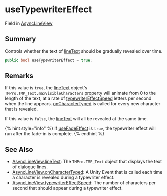 # useTypewriterEffect

Field in [AsyncLineView](yarn.unity.asynclineview.md)

## Summary

Controls whether the text of [lineText](yarn.unity.asynclineview.linetext.md) should be gradually revealed over time.

```csharp
public bool useTypewriterEffect = true;
```

## Remarks

If this value is `true`, the [lineText](yarn.unity.asynclineview.linetext.md) object's `TMPro.TMP_Text.maxVisibleCharacters` property will animate from 0 to the length of the text, at a rate of [typewriterEffectSpeed](yarn.unity.asynclineview.typewritereffectspeed.md) letters per second when the line appears. [onCharacterTyped](yarn.unity.asynclineview.oncharactertyped.md) is called for every new character that is revealed.

If this value is `false`, the [lineText](yarn.unity.asynclineview.linetext.md) will all be revealed at the same time.

{% hint style="info" %}
If [useFadeEffect](yarn.unity.asynclineview.usefadeeffect.md) is `true`, the typewriter effect will run after the fade-in is complete.
{% endhint %}

## See Also

* [AsyncLineView.lineText](yarn.unity.asynclineview.linetext.md): The `TMPro.TMP_Text` object that displays the text of dialogue lines.
* [AsyncLineView.onCharacterTyped](yarn.unity.asynclineview.oncharactertyped.md): A Unity Event that is called each time a character is revealed during a typewriter effect.
* [AsyncLineView.typewriterEffectSpeed](yarn.unity.asynclineview.typewritereffectspeed.md): The number of characters per second that should appear during a typewriter effect.
